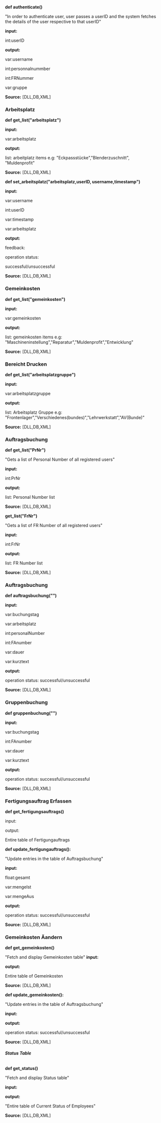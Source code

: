 **def authenticate()**

"In order to authenticate user, user passes a userID and
the system fetches the details of the user respective to that userID"

**input:** 

int:userID

**output:** 

var:username

int:personnalnummber

int:FRNummer

var:gruppe

**Source:** [DLL,DB,XML]

### **Arbeitsplatz**

**def get_list("arbeitsplatz")**

**input:**

var:arbeitsplatz

**output:**

list: arbeitplatz items e.g: 
"Eckpassstücke","Blenderzuschnitt",
"Muldenprofit"

**Source:** [DLL,DB,XML]


**def set_arbeitsplatz("arbeitsplatz,userID,
username,timestamp")**

**input:** 

var:username

int:userID

var:timestamp

var:arbeitsplatz

**output:**

feedback:

operation status:

successful/unsuccessful

**Source:** [DLL,DB,XML]

### **Gemeinkosten**

**def get_list("gemeinkosten")**

**input:**

var:gemeinkosten

**output:**

list: gemeinkosten items e.g: 
"Maschineninstellung","Reparatur","Muldenprofit","Entwicklung"

**Source:** [DLL,DB,XML]

### **Bereicht Drucken**

**def get_list("arbeitsplatzgruppe")**

**input:**

var:arbeitsplatzgruppe

**output:**



list: Arbeitsplatz Gruppe e.g: 
"Frontenlager","Verschiedenes(bundes)","Lehrwerkstatt","AV(Bunde)"

**Source:** [DLL,DB,XML]

### **Auftragsbuchung**

**def get_list("PrNr")**

"Gets a list of Personal Number of all registered users"

**input:**

int:PrNr

**output:**

list: Personal Number list

**Source:** [DLL,DB,XML]

**get_list("FrNr")**

"Gets a list of FR Number of all registered users"

**input:**

int:FrNr

**output:**

list: FR Number list

**Source:** [DLL,DB,XML]

### **Auftragsbuchung**

**def auftragsbuchung("")**

**input:**

var:buchungstag

var:arbeitsplatz

int:personalNumber

int:FAnumber

var:dauer

var:kurztext

**output:**

operation status: successful/unsuccessful

**Source:** [DLL,DB,XML]

### **Gruppenbuchung**

**def gruppenbuchung("")**


**input:**

var:buchungstag

int:FAnumber

var:dauer

var:kurztext

**output:**

operation status: successful/unsuccessful

**Source:** [DLL,DB,XML]

### **Fertigungsauftrag Erfassen**

**def get_fertigungsauftrags()**

input:

output: 

Entire table of Fertigungauftrags

**def update_fertigungauftrags():**

"Update entries in the table of Auftragsbuchung"

**input:**

float:gesamt

var:mengeIst

var:mengeAus

**output:**

operation status: successful/unsuccessful

**Source:** [DLL,DB,XML]

### **Gemeinkosten Äandern**

**def get_gemeinkosten()**

"Fetch and display Gemeinkosten table"
**input:**

**output:** 

Entire table of Gemeinkosten

**Source:** [DLL,DB,XML]

**def update_gemeinkosten():**

"Update entries in the table of Auftragsbuchung"

**input:**


**output:**

operation status: successful/unsuccessful

**Source:** [DLL,DB,XML]

###### **Status Table**

**def get_status()**

"Fetch and display Status table"

**input:**

**output:** 

"Entire table of Current Status of Employees"

**Source:** [DLL,DB,XML]
